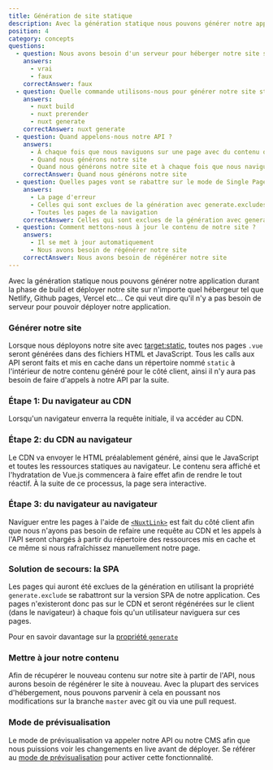 ```yaml
---
title: Génération de site statique
description: Avec la génération statique nous pouvons générer notre application durant la phase de build et déployer notre site sur n'importe quel hébergeur tel que Netlify, Github pages, Vercel etc...
position: 4
category: concepts
questions:
  - question: Nous avons besoin d'un serveur pour héberger notre site statique
    answers:
      - vrai
      - faux
    correctAnswer: faux
  - question: Quelle commande utilisons-nous pour générer notre site statique ?
    answers:
      - nuxt build
      - nuxt prerender
      - nuxt generate
    correctAnswer: nuxt generate
  - question: Quand appelons-nous notre API ?
    answers:
      - À chaque fois que nous naviguons sur une page avec du contenu qui provient de notre API
      - Quand nous générons notre site
      - Quand nous générons notre site et à chaque fois que nous naviguons sur une page avec du contenu qui provient de notre API
    correctAnswer: Quand nous générons notre site
  - question: Quelles pages vont se rabattre sur le mode de Single Page App ?
    answers:
      - La page d'erreur
      - Celles qui sont exclues de la génération avec generate.excludes
      - Toutes les pages de la navigation
    correctAnswer: Celles qui sont exclues de la génération avec generate.excludes
  - question: Comment mettons-nous à jour le contenu de notre site ?
    answers:
      - Il se met à jour automatiquement
      - Nous avons besoin de régénérer notre site
    correctAnswer: Nous avons besoin de régénérer notre site
---
```


Avec la génération statique nous pouvons générer notre application durant la phase de build et déployer notre site sur n'importe quel hébergeur tel que Netlify, Github pages, Vercel etc... Ce qui veut dire qu'il n'y a pas besoin de serveur pour pouvoir déployer notre application.

### Générer notre site

Lorsque nous déployons notre site avec [target:static](/docs/2.x/features/deployment-targets#static-hosting), toutes nos pages `.vue` seront générées dans des fichiers HTML et JavaScript. Tous les calls aux API seront faits et mis en cache dans un répertoire nommé `static` à l'intérieur de notre contenu généré pour le côté client, ainsi il n'y aura pas besoin de faire d'appels à notre API par la suite.

### Étape 1: Du navigateur au CDN

Lorsqu'un navigateur enverra la requête initiale, il va accéder au CDN.

### Étape 2: du CDN au navigateur

Le CDN va envoyer le HTML préalablement généré, ainsi que le JavaScript et toutes les ressources statiques au navigateur. Le contenu sera affiché et l'hydratation de Vue.js commencera à faire effet afin de rendre le tout réactif. À la suite de ce processus, la page sera interactive.

### Étape 3: du navigateur au navigateur

Naviguer entre les pages à l'aide de [`<NuxtLink>`](/docs/2.x/features/nuxt-components#the-nuxtlink-component) est fait du côté client afin que nous n'ayons pas besoin de refaire une requête au CDN et les appels à l'API seront chargés à partir du répertoire des ressources mis en cache et ce même si nous rafraîchissez manuellement notre page.

### Solution de secours: la SPA

Les pages qui auront été exclues de la génération en utilisant la propriété `generate.exclude` se rabattront sur la version SPA de notre application. Ces pages n'existeront donc pas sur le CDN et seront régénérées sur le client (dans le navigateur) à chaque fois qu'un utilisateur naviguera sur ces pages.

<base-alert type="next">

Pour en savoir davantage sur la [propriété `generate`](/docs/2.x/configuration-glossary/configuration-generate#exclude)

</base-alert>

### Mettre à jour notre contenu

Afin de récupérer le nouveau contenu sur notre site à partir de l'API, nous aurons besoin de régénérer le site à nouveau. Avec la plupart des services d'hébergement, nous pouvons parvenir à cela en poussant nos modifications sur la branche `master` avec git ou via une pull request.

### Mode de prévisualisation

Le mode de prévisualisation va appeler notre API ou notre CMS afin que nous puissions voir les changements en live avant de déployer. Se référer au [mode de prévisualisation](/docs/2.x/features/live-preview) pour activer cette fonctionnalité.

<quiz :questions="questions"></quiz>
